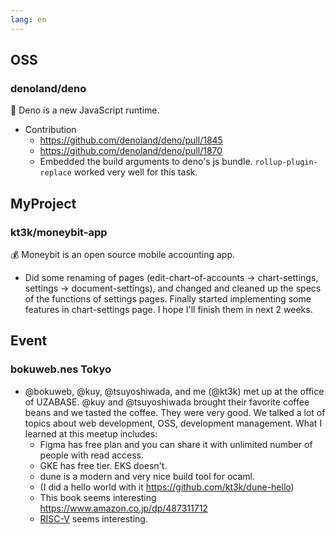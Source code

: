 ```yaml
---
lang: en
---
```


## OSS

### denoland/deno

🦕 Deno is a new JavaScript runtime.

- Contribution
  - https://github.com/denoland/deno/pull/1845
  - https://github.com/denoland/deno/pull/1870
  - Embedded the build arguments to deno's js bundle. `rollup-plugin-replace` worked very well for this task.

## MyProject

### kt3k/moneybit-app

💰 Moneybit is an open source mobile accounting app.

- Did some renaming of pages (edit-chart-of-accounts -> chart-settings, settings -> document-settings), and changed and cleaned up the specs of the functions of settings pages. Finally started implementing some features in chart-settings page. I hope I'll finish them in next 2 weeks.

## Event

### bokuweb.nes Tokyo

- @bokuweb, @kuy, @tsuyoshiwada, and me (@kt3k) met up at the office of UZABASE. @kuy and @tsuyoshiwada brought their favorite coffee beans and we tasted the coffee. They were very good. We talked a lot of topics about web development, OSS, development management. What I learned at this meetup includes:
  - Figma has free plan and you can share it with unlimited number of people with read access.
  - GKE has free tier. EKS doesn't.
  - dune is a modern and very nice build tool for ocaml.
  - (I did a hello world with it https://github.com/kt3k/dune-hello)
  - This book seems interesting https://www.amazon.co.jp/dp/487311712
  - [RISC-V](https://ja.wikipedia.org/wiki/RISC-V) seems interesting.
